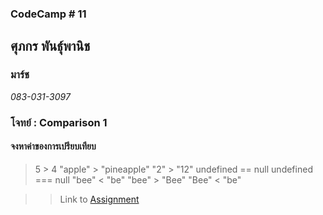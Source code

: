 ### CodeCamp # 11  

## **ศุภกร พันธุ์พานิช**  
### มาร์ช
*083-031-3097*  

### โจทย์ : Comparison 1
#### จงหาค่าของการเปรียบเทียบ
> 5 > 4
> "apple" > "pineapple"
> "2" > "12"
> undefined == null
> undefined === null
> "bee" < "be"
> "bee" > "Bee"
> "Bee" < "be"

>> Link to [Assignment](https://github.com/machhhhhhh/Homework_Codecamp_10/blob/master/Basic_Javascript/Exercise/Comparison/1/1.html)